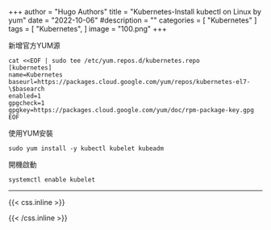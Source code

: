 +++
author = "Hugo Authors"
title = "Kubernetes-Install kubectl on Linux by yum"
date = "2022-10-06"
#description = ""
categories = [
    "Kubernetes"
]
tags = [
    "Kubernetes",
]
image = "100.png"
+++

新增官方YUM源

    cat <<EOF | sudo tee /etc/yum.repos.d/kubernetes.repo
    [kubernetes]
    name=Kubernetes
    baseurl=https://packages.cloud.google.com/yum/repos/kubernetes-el7-\$basearch
    enabled=1
    gpgcheck=1
    gpgkey=https://packages.cloud.google.com/yum/doc/rpm-package-key.gpg
    EOF
    
使用YUM安裝

    sudo yum install -y kubectl kubelet kubeadm
    
開機啟動
    
    systemctl enable kubelet
   

***

{{< css.inline >}}
<style>
.emojify {
	font-family: Apple Color Emoji, Segoe UI Emoji, NotoColorEmoji, Segoe UI Symbol, Android Emoji, EmojiSymbols;
	font-size: 2rem;
	vertical-align: middle;
}
@media screen and (max-width:650px) {
  .nowrap {
    display: block;
    margin: 25px 0;
  }
}
</style>
{{< /css.inline >}}

